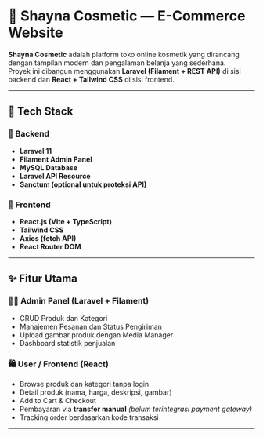 # 💄 Shayna Cosmetic — E-Commerce Website

**Shayna Cosmetic** adalah platform toko online kosmetik yang dirancang dengan tampilan modern dan pengalaman belanja yang sederhana.  
Proyek ini dibangun menggunakan **Laravel (Filament + REST API)** di sisi backend dan **React + Tailwind CSS** di sisi frontend.

---

## 🚀 Tech Stack

### 🧠 Backend
- **Laravel 11**
- **Filament Admin Panel**
- **MySQL Database**
- **Laravel API Resource**
- **Sanctum (optional untuk proteksi API)**

### 🎨 Frontend
- **React.js (Vite + TypeScript)**
- **Tailwind CSS**
- **Axios (fetch API)**
- **React Router DOM**

---

## ✨ Fitur Utama

### 👩‍💼 Admin Panel (Laravel + Filament)
- CRUD Produk dan Kategori  
- Manajemen Pesanan dan Status Pengiriman  
- Upload gambar produk dengan Media Manager  
- Dashboard statistik penjualan  

### 🛍️ User / Frontend (React)
- Browse produk dan kategori tanpa login  
- Detail produk (nama, harga, deskripsi, gambar)  
- Add to Cart & Checkout  
- Pembayaran via **transfer manual** *(belum terintegrasi payment gateway)*  
- Tracking order berdasarkan kode transaksi  

---


